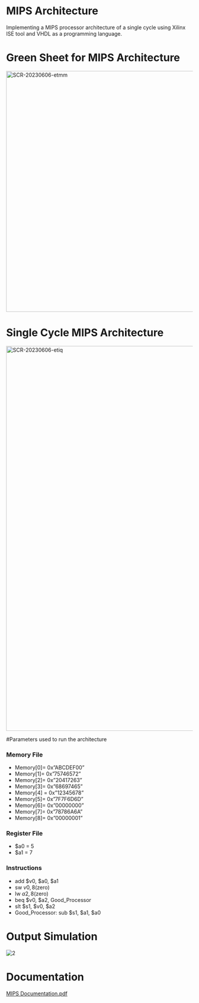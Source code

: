 # MIPS Architecture
Implementing a MIPS processor architecture of a single cycle using Xilinx ISE tool and VHDL as a programming language.
 
# Green Sheet for MIPS Architecture
<img width="649" alt="SCR-20230606-etmm" src="https://github.com/YehiaSharawy/MIPS-Architecture/assets/65984199/c05e8335-7d86-4e54-bc46-de19e55e5b08">

# Single Cycle MIPS Architecture
<img width="1037" alt="SCR-20230606-etiq" src="https://github.com/YehiaSharawy/MIPS-Architecture/assets/65984199/9da4ef50-dc75-4a6d-8729-9567e30a619f">

#Parameters used to run the architecture
### Memory File
- Memory[0]= 0x”ABCDEF00”
- Memory[1]= 0x”75746572”
- Memory[2]= 0x”20417263”
- Memory[3]= 0x”68697465”
- Memory[4] = 0x”12345678”
- Memory[5]= 0x”7F7F6D6D”
- Memory[6]= 0x”00000000”
- Memory[7]= 0x”78786A6A”
- Memory[8]= 0x”00000001”

### Register File
- $a0 = 5
- $a1 = 7

### Instructions
- add $v0, $a0, $a1
- sw $v0, 8($zero)
- lw $a2, 8($zero)
- beq $v0, $a2, Good_Processor
- slt $s1, $v0, $a2
- Good_Processor: sub $s1, $a1, $a0

# Output Simulation
![2](https://github.com/YehiaSharawy/MIPS-Architecture/assets/65984199/57ed4b1f-d5b3-435f-a53e-369ba3051946)

# Documentation
[MIPS Documentation.pdf](https://github.com/YehiaSharawy/MIPS-Architecture/files/11659017/MIPS.Project.Report.-.Yehia.Sharawy.20100519.pdf)

